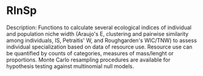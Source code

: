 RInSp
====
Description: Functions to calculate several ecological indices of individual and population niche width
   (Araujo's E, clustering and pairwise similarity among individuals, IS, Petraitis' W, and Roughgarden's
   WIC/TNW) to assess individual specialization based on data of resource use. Resource use can be
   quantified by counts of categories, measures of mass/lenght or proportions. Monte Carlo resampling
   procedures are available for hypothesis testing against multinomial null models.
